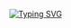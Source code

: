 <a href="https://git.io/typing-svg"><img src="https://readme-typing-svg.demolab.com?font=Bebas+Neue&weight=700&size=30&pause=2000&color=FFFFFF&vCenter=true&width=500&lines=Hello+%2C+welcome+to+my+space.+" alt="Typing SVG" /></a>
